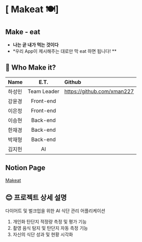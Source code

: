 # [ Makeat 🍽️]

## Make - eat
- **나는 곧 내가 먹는 것이다**
- *우리 App이 제시해주는 대로만 막 eat 하면 됩니다! **

## 🤔 Who Make it?

| Name  |E.T.|Github  |
| :------------ |:---------------:| :-----|
| 하성민      |Team Leader |https://github.com/xman227 |
| 강윤경      |Front-end| |
| 이은정      |Front-end|  |
| 이승현      |Back-end|  |
| 한재경      |Back-end|  |
| 박재형      |Back-end|  |
| 김지헌      |AI |  |

## Notion Page
[Makeat](https://www.notion.so/54ef303914d8436087b72f218d79045c)

## 😊 프로젝트 상세 설명

다이어트 및 벌크업을 위한 AI 식단 관리 어플리케이션  
1. 개인화 탄단지 적정량 측정 및 평가 기능  
2. 촬영 음식 탐지 및 탄단지 자동 측정 기능  
3. 자신의 식단 성과 및 현황 시각화  



